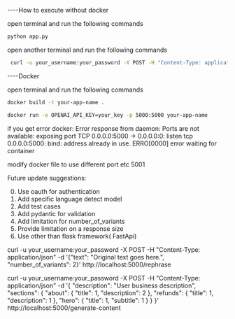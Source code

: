 ----How to execute without docker

open terminal and run the following commands

```bash
python app.py
```

open another terminal and run the following commands

```bash
 curl -u your_username:your_password -X POST -H "Content-Type: application/json" -d '{"text": "Original text goes here.", "number_of_variants": 2}' http://localhost:5000/rephrase
 ```



----Docker

open terminal and run the following commands

```bash
docker build -t your-app-name .

docker run -e OPENAI_API_KEY=your_key -p 5000:5000 your-app-name

```
if you get error
docker: Error response from daemon: Ports are not available: exposing port TCP 0.0.0.0:5000 -> 0.0.0.0:0: listen tcp 0.0.0.0:5000: bind: address already in use.
ERRO[0000] error waiting for container

modify docker file to use different port etc 5001


Future update suggestions:

0. Use oauth for authentication
1. Add specific language detect model 
2. Add test cases
3. Add pydantic for validation
4. Add limitation for number_of_variants
5. Provide limitation on a response size
6. Use other than flask framework( FastApi)


<!-- Comands for testing 2 endpoints -->
 curl -u your_username:your_password -X POST -H "Content-Type: application/json" -d '{"text": "Original text goes here.", "number_of_variants": 2}' http://localhost:5000/rephrase


curl  -u your_username:your_password -X POST -H "Content-Type: application/json" -d '{ "description": "User business description", "sections": { "about": { "title": 1, "description": 2 }, "refunds": { "title": 1, "description": 1 }, "hero": { "title": 1, "subtitle": 1 } } }' http://localhost:5000/generate-content

<!--
Request body Based on description 
{
    "description": "User business description",
    "sections": {
        "about": {
            "title": 1,
            "subtitle": 1,
            "description": 2
        },
        "refunds": {
            "title": 1,
            "subtitle": 1,
            "description": 1
        },
        "hero": {
            "title": 1,
            "subtitle": 1,
            "description": 1
        }
    }
} 
-->
<!--  
Response body
{
    "about": {
        "title": "Apie mus",
        "description": [
            "Mes kuriamame unikalius produktus naudodami kvarcinį smėlį. Kvarcas yra inovatyvi ",
            "Sukuriame unikalius produktus, pasitelkdami kvarcinį smėlį, kuris yra inovatyvi i"
        ],
        "refunds": {
            "title": "Informacija apie grąžinimus",
            "description": "Sužinokite daugiau apie mūsų grąžinimo politiką ir kaip gauti pinigus"
        },
        "hero": {
            "title": "Unikalus produktų kūrimas",
            "subtitle": "Kvarcinio smėlio naudojimas"
        }
    }
} 
-->
